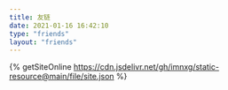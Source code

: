 ```yaml
---
title: 友链
date: 2021-01-16 16:42:10
type: "friends"
layout: "friends"
---
```

{% getSiteOnline https://cdn.jsdelivr.net/gh/imnxg/static-resource@main/file/site.json %}